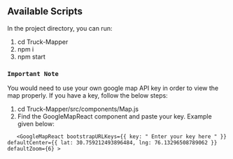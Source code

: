 

## Available Scripts

In the project directory, you can run:

1) cd Truck-Mapper
2) npm i
3) npm start

### `Important Note`

You would need to use your own google map API key in order to view the map properly. If you have a key, follow the below steps: 

1) cd Truck-Mapper/src/components/Map.js
2) Find the GoogleMapReact component and paste your key. Example given below: 

`    <GoogleMapReact
      bootstrapURLKeys={{ key: " Enter your key here " }}
      defaultCenter={{ lat: 30.759212493896484, lng: 76.13296508789062 }}
      defaultZoom={6}
    >
`
